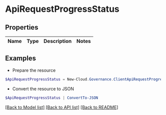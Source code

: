# ApiRequestProgressStatus
## Properties

Name | Type | Description | Notes
------------ | ------------- | ------------- | -------------

## Examples

- Prepare the resource
```powershell
$ApiRequestProgressStatus = New-Cloud.Governance.ClientApiRequestProgressStatus 
```

- Convert the resource to JSON
```powershell
$ApiRequestProgressStatus | ConvertTo-JSON
```

[[Back to Model list]](../README.md#documentation-for-models) [[Back to API list]](../README.md#documentation-for-api-endpoints) [[Back to README]](../README.md)

